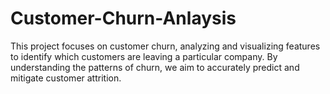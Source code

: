 # Customer-Churn-Anlaysis
This project focuses on customer churn, analyzing and visualizing features to identify which customers are leaving a particular company. By understanding the patterns of churn, we aim to accurately predict and mitigate customer attrition.
